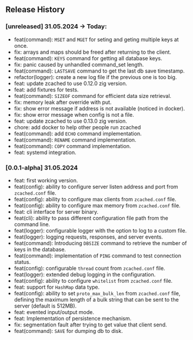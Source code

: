 ## Release History

### [unreleased] 31.05.2024 -> Today:
- feat(command): `MSET` and `MGET` for seting and geting multiple keys at once.
- fix: arrays and maps should be freed after returning to the client.
- feat(command): `KEYS` command for getting all database keys.
- fix: panic caused by unhandled command_set length.
- feat(command): `LASTSAVE` command to get the last db save timestamp.
- refactor(logger): create a new log file if the previous one is too big.
- feat: update zcached to use 0.12.0 zig version.
- feat: add fixtures for tests.
- feat(command): `SIZEOF` command for efficient data size retrieval.
- fix: memory leak after override with put.
- fix: show error message if address is not available (noticed in docker).
- fix: show error message when config is not a file.
- feat: update zcached to use 0.13.0 zig version.
- chore: add docker to help other people run zcached
- feat(command): add `ECHO` command implementation.
- feat(command): `RENAME` command implementation.
- feat(command): `COPY` command implementation.
- feat: systemd integration.

### [0.0.1-alpha] 31.05.2024
- feat: first working version.
- feat(config): ability to configure server listen address and port from `zcached.conf` file.
- feat(config): ability to configure max clients from `zcached.conf` file.
- feat(config): ability to configure max memory from `zcached.conf` file.
- feat: cli interface for server binary.
- feat(cli): ability to pass different configuration file path from the command line.
- feat(logger): configurable logger with the option to log to a custom file.
- feat(logger): logging requests, responses, and server events.
- feat(command): Introducing `DBSIZE` command to retrieve the number of keys in the database.
- feat(command): implementation of `PING` command to test connection status.
- feat(config): configurable `thread` count from `zcached.conf` file.
- feat(logger): extended debug logging in the configuration.
- feat(config): ability to configure `whitelist` from `zcached.conf` file.
- feat: support for `HashMap` data type.
- feat(config): ability to set `proto_max_bulk_len` from `zcached.conf` file, defining the maximum length of a bulk string that can be sent to the server (default is 512MB).
- feat: evented input/output mode.
- feat: Implementation of persistence mechanism.
- fix: segmentation fault after trying to get value that client send.
- feat(command): `SAVE` for dumping db to disk.
